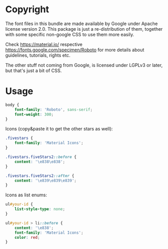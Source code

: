 # Copyright

The font files in this bundle are made available by Google under Apache license version 2.0.
This package is just a re-distribution of them, together with some specific non-google CSS
to use them more easily.

Check https://material.io/ respective https://fonts.google.com/specimen/Roboto for
more details about guidelines, tutorials, rights etc.

The other stuff not coming from Google, is licensed under LGPLv3 or later, but that's
just a bit of CSS.

# Usage

```css
body {
	font-family: 'Roboto', sans-serif;
	font-weight: 300;
}
```

Icons (copy&paste it to get the other stars as well):

```css
.fivestars {
	font-family: 'Material Icons';
}

.fivestars.fiveStars2::before {
	content: '\e838\e838';
}

.fivestars.fiveStars2::after {
	content: '\e839\e839\e839';
}
```

Icons as list enums:

```css
ul#your-id {
	list-style-type: none;
}

ul#your-id > li::before {
	content: '\e838';
	font-family: 'Material Icons';
	color: red;
}
```
